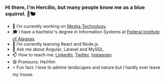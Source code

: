 ### Hi there, I'm Hercilio, but many people know me as a blue squirrel. 👋🐿️

- 🔭 I’m currently working on [Mesha Technology](https://somosmesha.com).
- 🎓 I have a bachelor's degree in Information Systems at [Federal Institute of Alagoas](https://www2.ifal.edu.br/).
- 🌱 I’m currently learning React and Node.js.
- 💬 Ask me about Angular, Laravel and MySQL.
- 📫 How to reach me: [LinkedIn](https://linkedin.com/in/herciliojunior), [Twitter](https://twitter.com/hernior), [Instagram](https://instagram.com/hercili0).
- 😄 Pronouns: He/Him
- ⚡ Fun fact: I love to admire landscapes and nature but I hardly ever leave my house.

